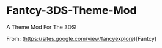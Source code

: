 # Fantcy-3DS-Theme-Mod
A Theme Mod For The 3DS!

From: (https://sites.google.com/view/fancyexplore)[Fantcy]
